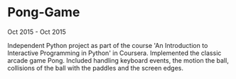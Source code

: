 # Pong-Game
Oct 2015 - Oct 2015

Independent Python project as part of the course 'An Introduction to Interactive Programming in Python' in Coursera. Implemented the classic arcade game Pong. Included handling keyboard events, the motion the ball, collisions of the ball with the paddles and the screen edges.
